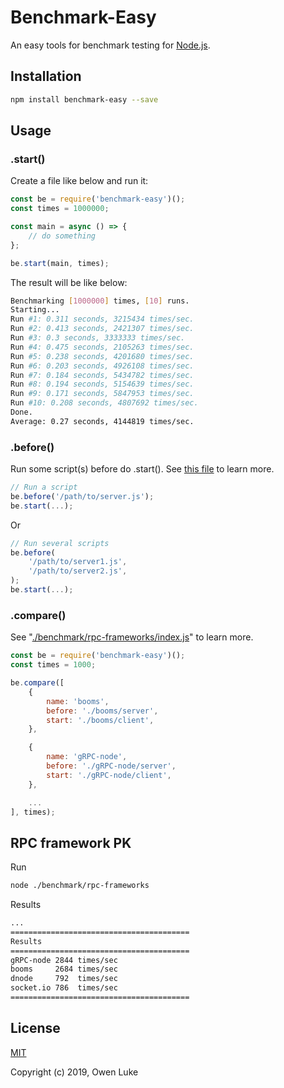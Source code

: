 
# Benchmark-Easy

An easy tools for benchmark testing for [Node.js](https://nodejs.org).

## Installation

```sh
npm install benchmark-easy --save
```

## Usage

### .start()

Create a file like below and run it:

```js
const be = require('benchmark-easy')();
const times = 1000000;

const main = async () => {
    // do something
};

be.start(main, times);
```

The result will be like below:
```sh
Benchmarking [1000000] times, [10] runs.
Starting...
Run #1: 0.311 seconds, 3215434 times/sec.
Run #2: 0.413 seconds, 2421307 times/sec.
Run #3: 0.3 seconds, 3333333 times/sec.
Run #4: 0.475 seconds, 2105263 times/sec.
Run #5: 0.238 seconds, 4201680 times/sec.
Run #6: 0.203 seconds, 4926108 times/sec.
Run #7: 0.184 seconds, 5434782 times/sec.
Run #8: 0.194 seconds, 5154639 times/sec.
Run #9: 0.171 seconds, 5847953 times/sec.
Run #10: 0.208 seconds, 4807692 times/sec.
Done.
Average: 0.27 seconds, 4144819 times/sec.
```


### .before()

Run some script(s) before do .start(). See [this file](./benchmark/rpc-frameworks/booms/index.js) to learn more.

```js
// Run a script
be.before('/path/to/server.js');
be.start(...);
```
Or
```js
// Run several scripts
be.before(
    '/path/to/server1.js',
    '/path/to/server2.js',
);
be.start(...);
```

### .compare()

See "[./benchmark/rpc-frameworks/index.js](./benchmark/rpc-frameworks/index.js)" to learn more.
```js
const be = require('benchmark-easy')();
const times = 1000;

be.compare([
    {
        name: 'booms',
        before: './booms/server',
        start: './booms/client',
    },

    {
        name: 'gRPC-node',
        before: './gRPC-node/server',
        start: './gRPC-node/client',
    },

    ...
], times);
```

## RPC framework PK

Run
```sh
node ./benchmark/rpc-frameworks
```

Results
```sh
...
========================================
Results
========================================
gRPC-node 2844 times/sec
booms     2684 times/sec
dnode     792  times/sec
socket.io 786  times/sec
========================================
```


## License

[MIT](LICENSE)

Copyright (c) 2019, Owen Luke
